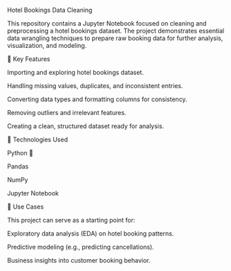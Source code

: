Hotel Bookings Data Cleaning

This repository contains a Jupyter Notebook focused on cleaning and preprocessing a hotel bookings dataset. The project demonstrates essential data wrangling techniques to prepare raw booking data for further analysis, visualization, and modeling.

🔹 Key Features

Importing and exploring hotel bookings dataset.

Handling missing values, duplicates, and inconsistent entries.

Converting data types and formatting columns for consistency.

Removing outliers and irrelevant features.

Creating a clean, structured dataset ready for analysis.

🔹 Technologies Used

Python 🐍

Pandas

NumPy

Jupyter Notebook

🔹 Use Cases

This project can serve as a starting point for:

Exploratory data analysis (EDA) on hotel booking patterns.

Predictive modeling (e.g., predicting cancellations).

Business insights into customer booking behavior.
